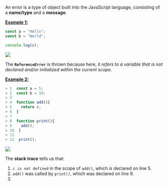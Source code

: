 An error is a type of object built into the JavaScript language, consisting of a **name/type** and a **message**. 

<u>**Example 1:**</u>
```js
const a = "Hello"; 
const b = "World"; 

console.log(c); 
``` 
![](https://i.imgur.com/2OZ43q9.png)

The **`ReferenceError`** is thrown because here, it *refers to a variable that is not declared and/or initialized within the current scope*. 

<u>**Example 2:**</u>
```js
> 1  const a = 5; 
> 2  const b = 10; 
> 3
> 4	 function add(){
> 5	   return c; 
> 6	 }
> 7	
> 8	 function print(){
> 9	   add();
> 10  }
> 11	
> 12  print(); 
```
![](https://i.imgur.com/Zvyr3rJ.png)

The **stack trace** tells us that: 
1. `c is not defined` in the scope of `add()`, which is declared on line 5. 
2. `add()` was called by `print()`, which was declared on line 9. 
3. 